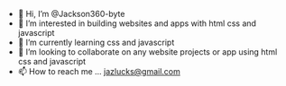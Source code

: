 - 👋 Hi, I’m @Jackson360-byte
- 👀 I’m interested in building websites and apps with html css and javascript
- 🌱 I’m currently learning css and javascript
- 💞️ I’m looking to collaborate on any website projects or app using html css and javascript
- 📫 How to reach me ... jazlucks@gmail.com

<!---
Jackson360-byte/Jackson360-byte is a ✨ special ✨ repository because its `README.md` (this file) appears on your GitHub profile.
You can click the Preview link to take a look at your changes.
--->
